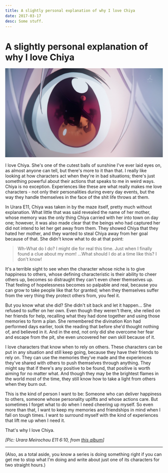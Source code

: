 ```yaml
---
title: A slightly personal explanation of why I love Chiya
date: 2017-03-17
desc: Some stuff.
---
```


# A slightly personal explanation of why I love Chiya

<img src="assets/chiya-eye-dark.png" class="aside right" alt="A close up of one of Chiya's eyes, with the reflection of one of those hand things in it">

I love Chiya. She's one of the cutest balls of sunshine I've ever laid eyes on, as almost anyone can tell, but there's more to it than that. I really like looking at how characters act when they're in bad situations; there's just something powerful about their actions that speaks to me in weird ways. Chiya is no exception. Experiences like these are what really makes me love characters - not only their personalities during every day events, but the way they handle themselves in the face of the shit life throws at them.

In Urara E11, Chiya was taken in by the maze itself, pretty much without explanation. What little that was said revealed the name of her mother, whose memory was the only thing Chiya carried with her into town on day one; however, it was also made clear that the beings who had captured her did not intend to let her get away from them. They showed Chiya that they hated her mother, and they wanted to steal Chiya away from her goal because of that. She didn't know what to do at that point:

> Wh-What do I do? I might die for real this time. Just when I finally found a clue about my mom! ...What should I do at a time like this? I don't know!

It's a terrible sight to see when the character whose niche is to give happiness to others, whose defining characteristic is their ability to cheer others up, becomes so distraught they can't even cheer themselves up. That feeling of hopelessness becomes so palpable and real, because you can grow to take people like that for granted; when they themselves suffer from the very thing they protect others from, you feel it.

But you know what she did? She didn't sit back and let it happen... She refused to suffer on her own. Even though they weren't there, she relied on her friends for help, recalling what they had done together and using those memories to form a plan. She remembered the divination Kon had performed days earlier, took the reading that before she'd thought nothing of, and believed in it. And in the end, not only did she overcome her fear and escape from the pit, she even uncovered her own skill because of it.

I love characters that know when to rely on others. These characters can be put in any situation and still keep going, because they have their friends to rely on. They can use the memories they've made and the experiences they've shared with others to push themselves through anything. They might say that if there's any positive to be found, that positive is worth aiming for no matter what. And though they may be the brightest flames in the world most of the time, they still know how to take a light from others when they burn out.

This is the kind of person I want to be: Someone who can deliver happiness to others, someone whose personality uplifts and whose actions care. But sometimes I forget what to do when I need cheering up myself. So even more than that, I want to keep my memories and friendships in mind when I fall on tough times. I want to surround myself with the kind of experiences that lift me up when I need it.

That's why I love Chiya.

*\[Pic: Urara Meirochou E11 6:10, from [this album](http://imgur.com/a/N7ovs)]*

---

(Also, as a total aside, you know a series is doing something right if you can get me to stop what I'm doing and write about just one of its characters for two straight hours.)
